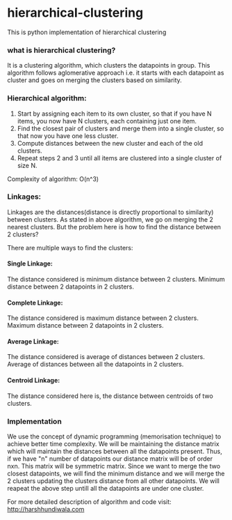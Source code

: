 # hierarchical-clustering
This is python implementation of hierarchical clustering

### what is hierarchical clustering?
It is a clustering algorithm, which clusters the datapoints in group. This algorithm follows aglomerative approach i.e. it starts with each datapoint as cluster and goes on merging the clusters based on similarity.

### Hierarchical algorithm:
1. Start by assigning each item to its own cluster, so that if you have N items, you now have N clusters, each containing just one item. 
2. Find the closest pair of clusters and merge them into a single cluster, so that now you have one less cluster.
3. Compute distances between the new cluster and each of the old clusters.
4. Repeat steps 2 and 3 until all items are clustered into a single cluster of size N.

Complexity of algorithm: O(n^3)

### Linkages:
Linkages are the distances(distance is directly proportional to similarity) between clusters. As stated in above algorithm, we go on merging the 2 nearest clusters. But the problem here is how to find the distance between 2 clusters?

There are multiple ways to find the clusters:
#### Single Linkage:
The distance considered is minimum distance between 2 clusters. Minimum distance between 2 datapoints in 2 clusters.

#### Complete Linkage:
The distance considered is maximum distance between 2 clusters. Maximum distance between 2 datapoints in 2 clusters.

#### Average Linkage:
The distance considered is average of distances between 2 clusters. Average of distances between all the datapoints in 2 clusters.

#### Centroid Linkage:
The distance considered here is, the distance between centroids of two clusters.

### Implementation
We use the concept of dynamic programming (memorisation technique) to achieve better time complexity. We will be maintaining the distance matrix which will maintain the distances between all the datapoints present. Thus, if we have "n" number of datapoints our distance matrix will be of order nxn. This matrix will be symmetric matrix. Since we want to merge the two closest datapoints, we will find the minimum distance and we will merge the 2 clusters updating the clusters distance from all other datapoints. We will reapeat the above step untill all the datapoints are under one cluster.  

For more detailed description of algorithm and code visit: http://harshhundiwala.com 
